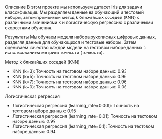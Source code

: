 Описание
В этом проекте мы используем датасет Iris для задачи классификации. Мы разделяем данные на обучающий и тестовый наборы, затем применяем метод k ближайших соседей (KNN) с различными значениями k и логистическую регрессию с различными скоростями обучения.

Результаты Мы обучаем модели набора рукописных цифровых данных, разделяя данные для обучающихся и тестовые наборы. Затем оцениваем качество каждой модели на тестовом наборе данных с использованием метрики точности (точности).

Метод k ближайших соседей (KNN)

  - KNN (k=3): Точность на тестовом наборе данных: 0.93
  - KNN (k=5): Точность на тестовом наборе данных: 0.96
  - KNN (k=7): Точность на тестовом наборе данных: 0.96
  - KNN (k=9): Точность на тестовом наборе данных: 0.96

Логистическая регрессия

  - Логистическая регрессия (learning_rate=0.001): Точность на тестовом наборе данных: 0.95
  - Логистическая регрессия (learning_rate=0.01): Точность на тестовом наборе данных: 0.95
  - Логистическая регрессия (learning_rate=0.1): Точность на тестовом наборе данных: 0.94
